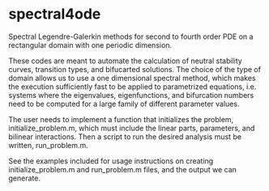 # spectral4ode
Spectral Legendre-Galerkin methods for second to fourth order PDE on a rectangular domain with one periodic dimension.

These codes are meant to automate the calculation of neutral stability curves, transition types, and bifucarted solutions. The choice of the type of domain allows us to use a one dimensional spectral method, which makes the execution sufficiently fast to be applied to parametrized equations, i.e. systems where the eigenvalues, eigenfunctions, and bifurcation numbers need to be computed for a large family of different parameter values.

The user needs to implement a function that initializes the problem, initialize_problem.m, which must include the linear parts, parameters, and bilinear interactions. Then a script to run the desired analysis must be written, run_problem.m.

See the examples included for usage instructions on creating initialize_problem.m and run_problem.m files, and the output we can generate.
